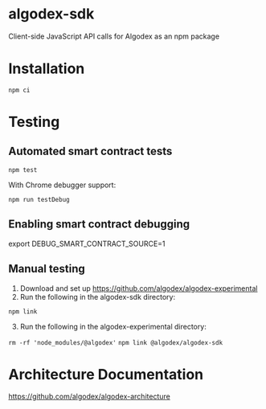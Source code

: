 # algodex-sdk
Client-side JavaScript API calls for Algodex as an npm package

# Installation

`npm ci`

# Testing

## Automated smart contract tests

`npm test`

With Chrome debugger support:

`npm run testDebug`

## Enabling smart contract debugging

export DEBUG_SMART_CONTRACT_SOURCE=1

## Manual testing

1. Download and set up https://github.com/algodex/algodex-experimental
2. Run the following in the algodex-sdk directory:

`npm link`

3. Run the following in the algodex-experimental directory:

`rm -rf 'node_modules/@algodex'`
`npm link @algodex/algodex-sdk`

# Architecture Documentation

https://github.com/algodex/algodex-architecture
